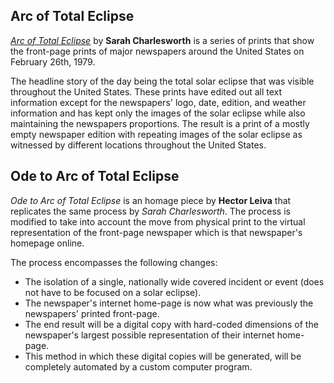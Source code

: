 ## Arc of Total Eclipse

[_Arc of Total Eclipse_](http://www.sarahcharlesworth.net/series-view.php?album_id=1449341&subalbum_id=1449503) by **Sarah Charlesworth** is a series of prints that
show the front-page prints of major newspapers around the United States on
February 26th, 1979.

The headline story of the day being the total solar eclipse that was visible
throughout the United States. These prints have edited out all text information
except for the newspapers' logo, date, edition, and weather information and has
kept only the images of the solar eclipse while also maintaining the newspapers
proportions. The result is a print of a mostly empty newspaper edition with repeating
images of the solar eclipse as witnessed by different locations throughout
the United States.

## Ode to Arc of Total Eclipse

_Ode to Arc of Total Eclipse_ is an homage piece by **Hector Leiva** that
replicates the same process by _Sarah Charlesworth_. The process is modified to
take into account the move from physical print to the virtual representation of
the front-page newspaper which is that newspaper's homepage online.

The process encompasses the following changes:

* The isolation of a single, nationally wide covered incident or event (does not have to be focused on a solar eclipse).
* The newspaper's internet home-page is now what was previously the newspapers' printed front-page.
* The end result will be a digital copy with hard-coded dimensions of the newspaper's largest possible representation of their internet home-page.
* This method in which these digital copies will be generated, will be completely automated by a custom computer program.
